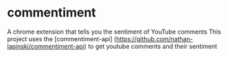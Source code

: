 # commentiment
A chrome extension that tells you the sentiment of YouTube comments
This project uses the [commentiment-api] (https://github.com/nathan-lapinski/commentiment-api) to get youtube comments and their sentiment
